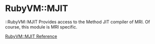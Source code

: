 # RubyVM::MJIT

::RubyVM::MJIT
    Provides access to the Method JIT compiler of MRI.
    Of course, this module is MRI specific.

[RubyVM::MJIT Reference](https://ruby-doc.org/core-2.7.0/RubyVM/MJIT.html)
